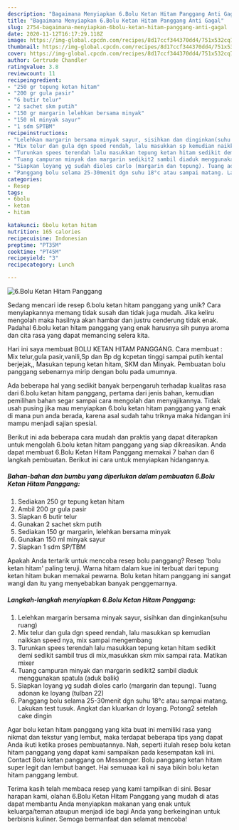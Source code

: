 ```yaml
---
description: "Bagaimana Menyiapkan 6.Bolu Ketan Hitam Panggang Anti Gagal"
title: "Bagaimana Menyiapkan 6.Bolu Ketan Hitam Panggang Anti Gagal"
slug: 2754-bagaimana-menyiapkan-6bolu-ketan-hitam-panggang-anti-gagal
date: 2020-11-12T16:17:29.118Z
image: https://img-global.cpcdn.com/recipes/8d17ccf344370dd4/751x532cq70/6bolu-ketan-hitam-panggang-foto-resep-utama.jpg
thumbnail: https://img-global.cpcdn.com/recipes/8d17ccf344370dd4/751x532cq70/6bolu-ketan-hitam-panggang-foto-resep-utama.jpg
cover: https://img-global.cpcdn.com/recipes/8d17ccf344370dd4/751x532cq70/6bolu-ketan-hitam-panggang-foto-resep-utama.jpg
author: Gertrude Chandler
ratingvalue: 3.8
reviewcount: 11
recipeingredient:
- "250 gr tepung ketan hitam"
- "200 gr gula pasir"
- "6 butir telur"
- "2 sachet skm putih"
- "150 gr margarin lelehkan bersama minyak"
- "150 ml minyak sayur"
- "1 sdm SPTBM"
recipeinstructions:
- "Lelehkan margarin bersama minyak sayur, sisihkan dan dinginkan(suhu ruang)"
- "Mix telur dan gula dgn speed rendah, lalu masukkan sp kemudian naikkan speed nya, mix sampai mengembang"
- "Turunkan spees terendah lalu masukkan tepung ketan hitam sedikit demi sedikit sambil trus di mix,masukkan skm mix sampai rata. Matikan mixer"
- "Tuang campuran minyak dan margarin sedikit2 sambil diaduk menggunakan spatula (aduk balik)"
- "Siapkan loyang yg sudah dioles carlo (margarin dan tepung). Tuang adonan ke loyang (tulban 22)"
- "Panggang bolu selama 25-30menit dgn suhu 18°c atau sampai matang. Lakukan test tusuk. Angkat dan kluarkan dr loyang. Potong2 setelah cake dingin"
categories:
- Resep
tags:
- 6bolu
- ketan
- hitam

katakunci: 6bolu ketan hitam 
nutrition: 165 calories
recipecuisine: Indonesian
preptime: "PT35M"
cooktime: "PT45M"
recipeyield: "3"
recipecategory: Lunch

---
```



![6.Bolu Ketan Hitam Panggang](https://img-global.cpcdn.com/recipes/8d17ccf344370dd4/751x532cq70/6bolu-ketan-hitam-panggang-foto-resep-utama.jpg)

Sedang mencari ide resep 6.bolu ketan hitam panggang yang unik? Cara menyiapkannya memang tidak susah dan tidak juga mudah. Jika keliru mengolah maka hasilnya akan hambar dan justru cenderung tidak enak. Padahal 6.bolu ketan hitam panggang yang enak harusnya sih punya aroma dan cita rasa yang dapat memancing selera kita.

Hari ini saya membuat BOLU KETAN HITAM PANGGANG. Cara membuat : Mix telur,gula pasir,vanili,Sp dan Bp dg kcpetan tinggi sampai putih kental berjejak,, Masukan tepung ketan hitam, SKM dan Minyak. Pembuatan bolu panggang sebenarnya mirip dengan bolu pada umumnya.

Ada beberapa hal yang sedikit banyak berpengaruh terhadap kualitas rasa dari 6.bolu ketan hitam panggang, pertama dari jenis bahan, kemudian pemilihan bahan segar sampai cara mengolah dan menyajikannya. Tidak usah pusing jika mau menyiapkan 6.bolu ketan hitam panggang yang enak di mana pun anda berada, karena asal sudah tahu triknya maka hidangan ini mampu menjadi sajian spesial.


Berikut ini ada beberapa cara mudah dan praktis yang dapat diterapkan untuk mengolah 6.bolu ketan hitam panggang yang siap dikreasikan. Anda dapat membuat 6.Bolu Ketan Hitam Panggang memakai 7 bahan dan 6 langkah pembuatan. Berikut ini cara untuk menyiapkan hidangannya.

<!--inarticleads1-->

##### Bahan-bahan dan bumbu yang diperlukan dalam pembuatan 6.Bolu Ketan Hitam Panggang:

1. Sediakan 250 gr tepung ketan hitam
1. Ambil 200 gr gula pasir
1. Siapkan 6 butir telur
1. Gunakan 2 sachet skm putih
1. Sediakan 150 gr margarin, lelehkan bersama minyak
1. Gunakan 150 ml minyak sayur
1. Siapkan 1 sdm SP/TBM


Apakah Anda tertarik untuk mencoba resep bolu panggang? Resep &#39;bolu ketan hitam&#39; paling teruji. Warna hitam dalam kue ini terbuat dari tepung ketan hitam bukan memakai pewarna. Bolu ketan hitam panggang ini sangat wangi dan itu yang menyebabkan banyak penggemarnya. 

<!--inarticleads2-->

##### Langkah-langkah menyiapkan 6.Bolu Ketan Hitam Panggang:

1. Lelehkan margarin bersama minyak sayur, sisihkan dan dinginkan(suhu ruang)
1. Mix telur dan gula dgn speed rendah, lalu masukkan sp kemudian naikkan speed nya, mix sampai mengembang
1. Turunkan spees terendah lalu masukkan tepung ketan hitam sedikit demi sedikit sambil trus di mix,masukkan skm mix sampai rata. Matikan mixer
1. Tuang campuran minyak dan margarin sedikit2 sambil diaduk menggunakan spatula (aduk balik)
1. Siapkan loyang yg sudah dioles carlo (margarin dan tepung). Tuang adonan ke loyang (tulban 22)
1. Panggang bolu selama 25-30menit dgn suhu 18°c atau sampai matang. Lakukan test tusuk. Angkat dan kluarkan dr loyang. Potong2 setelah cake dingin


Agar bolu ketan hitam panggang yang kita buat ini memiliki rasa yang nikmat dan tekstur yang lembut, maka terdapat beberapa tips yang dapat Anda ikuti ketika proses pembuatannya. Nah, seperti itulah resep bolu ketan hitam panggang yang dapat kami sampaikan pada kesempatan kali ini. Contact Bolu ketan panggang on Messenger. Bolu panggang ketan hitam super legit dan lembut banget. Hai semuaaa kali ni saya bikin bolu ketan hitam panggang lembut. 

Terima kasih telah membaca resep yang kami tampilkan di sini. Besar harapan kami, olahan 6.Bolu Ketan Hitam Panggang yang mudah di atas dapat membantu Anda menyiapkan makanan yang enak untuk keluarga/teman ataupun menjadi ide bagi Anda yang berkeinginan untuk berbisnis kuliner. Semoga bermanfaat dan selamat mencoba!
